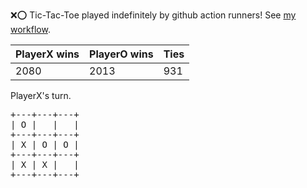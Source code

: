 :x::o: Tic-Tac-Toe played indefinitely by github action runners! See [my workflow](.github/workflows/play.yaml).

|PlayerX wins|PlayerO wins|Ties|
|-|-|-|
|2080|2013|931|

PlayerX's turn.

<pre>
+---+---+---+
| O |   |   |
+---+---+---+
| X | O | O |
+---+---+---+
| X | X |   |
+---+---+---+
</pre>